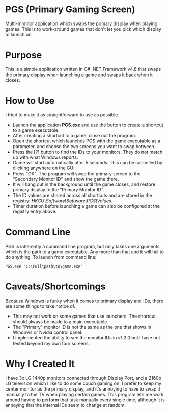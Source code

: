 # PGS (Primary Gaming Screen)
Multi-monitor application which swaps the primary display when playing games. This is to work-around games that don't let you pick which display to launch on.

# Purpose
This is a simple application written in C# .NET Framework v4.8 that swaps the primary display when launching a game and swaps it back when it closes.

# How to Use
I tried to make it as straightforward to use as possible.
- Launch the application **PGS.exe** and use the button to create a shortcut to a game executable.
- After creating a shortcut to a game, close out the program. 
- Open the shortcut which launches PGS with the game executable as a parameter, and choose the two screens you want to swap between.
- Press the [?] button to find the IDs to your monitors. They do not match up with what Windows reports.
- Game will start automatically after 5 seconds. This can be cancelled by clicking anywhere on the GUI.
- Press "OK". The program will swap the primary screen to the "Secondary Monitor ID" and show the game there.
- It will hang out in the background until the game closes, and restore primary display to the "Primary Monitor ID".
- The ID values are shared across all shortcuts and are stored in the registry: *HKCU\Software\Software\PGS\Values*.
- Timer duration before launching a game can also be configured at the registry entry above.

# Command Line
PGS is inherently a command line program, but only takes one arguments which is the path to a game executable. Any more than that and it will fail to do anything. To launch from command line:

`PGS.exe "C:\Full\path\to\game.exe"`

# Caveats/Shortcomings
Because Windows is funky when it comes to primary display and IDs, there are some things to take notice of.
- This may not work on some games that use launchers. The shortcut should always be made to a main executable.
- The "Primary" monitor ID is not the same as the one that shows in Windows or Nvidia control panel.
- I implemented the ability to see the monitor IDs in v1.2.0 but I have not tested beyond my own four screens.

# Why I Created It
I have 3x LG 1440p monitors connected through Display Port, and a 2160p LG television which I like to do some couch gaming on. I prefer to keep my center monitor as the primary display, and it's annoying to have to swap it manually to the TV when playing certain games. This program lets me work around having to perform that task manually every single time, although it is annoying that the internal IDs seem to change at random.
